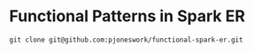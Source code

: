 # Functional Patterns in Spark ER

```
git clone git@github.com:pjoneswork/functional-spark-er.git
```
